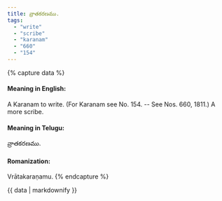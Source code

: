 ```yaml
---
title: వ్రాతకరణము.
tags:
  - "write"
  - "scribe"
  - "karanam"
  - "660"
  - "154"
---
```


{% capture data %}
#### Meaning in English:
A Karanam to write.
(For Karanam see No. 154. -- See Nos. 660, 1811.)
A more scribe.

#### Meaning in Telugu:
వ్రాతకరణము.

#### Romanization:
Vrātakaraṇamu.
{% endcapture %}

{{ data | markdownify }}

